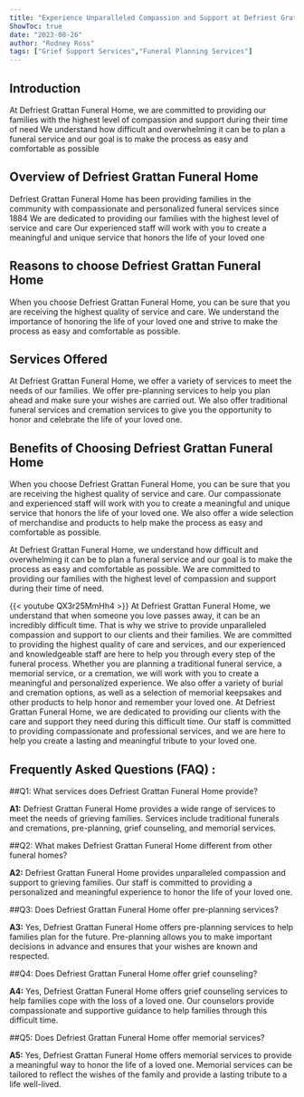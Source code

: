 ```yaml
---
title: "Experience Unparalleled Compassion and Support at Defriest Grattan Funeral Home"
ShowToc: true 
date: "2023-08-26"
author: "Rodney Ross" 
tags: ["Grief Support Services","Funeral Planning Services"]
---
```

## Introduction 
At Defriest Grattan Funeral Home, we are committed to providing our families with the highest level of compassion and support during their time of need We understand how difficult and overwhelming it can be to plan a funeral service and our goal is to make the process as easy and comfortable as possible 

## Overview of Defriest Grattan Funeral Home
Defriest Grattan Funeral Home has been providing families in the community with compassionate and personalized funeral services since 1884 We are dedicated to providing our families with the highest level of service and care Our experienced staff will work with you to create a meaningful and unique service that honors the life of your loved one 

## Reasons to choose Defriest Grattan Funeral Home
When you choose Defriest Grattan Funeral Home, you can be sure that you are receiving the highest quality of service and care. We understand the importance of honoring the life of your loved one and strive to make the process as easy and comfortable as possible. 

## Services Offered
At Defriest Grattan Funeral Home, we offer a variety of services to meet the needs of our families. We offer pre-planning services to help you plan ahead and make sure your wishes are carried out. We also offer traditional funeral services and cremation services to give you the opportunity to honor and celebrate the life of your loved one. 

## Benefits of Choosing Defriest Grattan Funeral Home
When you choose Defriest Grattan Funeral Home, you can be sure that you are receiving the highest quality of service and care. Our compassionate and experienced staff will work with you to create a meaningful and unique service that honors the life of your loved one. We also offer a wide selection of merchandise and products to help make the process as easy and comfortable as possible. 

At Defriest Grattan Funeral Home, we understand how difficult and overwhelming it can be to plan a funeral service and our goal is to make the process as easy and comfortable as possible. We are committed to providing our families with the highest level of compassion and support during their time of need.

{{< youtube QX3r25MmHh4 >}} 
At Defriest Grattan Funeral Home, we understand that when someone you love passes away, it can be an incredibly difficult time. That is why we strive to provide unparalleled compassion and support to our clients and their families. We are committed to providing the highest quality of care and services, and our experienced and knowledgeable staff are here to help you through every step of the funeral process. Whether you are planning a traditional funeral service, a memorial service, or a cremation, we will work with you to create a meaningful and personalized experience. We also offer a variety of burial and cremation options, as well as a selection of memorial keepsakes and other products to help honor and remember your loved one. At Defriest Grattan Funeral Home, we are dedicated to providing our clients with the care and support they need during this difficult time. Our staff is committed to providing compassionate and professional services, and we are here to help you create a lasting and meaningful tribute to your loved one.

## Frequently Asked Questions (FAQ) :
##Q1: What services does Defriest Grattan Funeral Home provide?

**A1:** Defriest Grattan Funeral Home provides a wide range of services to meet the needs of grieving families. Services include traditional funerals and cremations, pre-planning, grief counseling, and memorial services.

##Q2: What makes Defriest Grattan Funeral Home different from other funeral homes?

**A2:** Defriest Grattan Funeral Home provides unparalleled compassion and support to grieving families. Our staff is committed to providing a personalized and meaningful experience to honor the life of your loved one.

##Q3: Does Defriest Grattan Funeral Home offer pre-planning services?

**A3:** Yes, Defriest Grattan Funeral Home offers pre-planning services to help families plan for the future. Pre-planning allows you to make important decisions in advance and ensures that your wishes are known and respected.

##Q4: Does Defriest Grattan Funeral Home offer grief counseling?

**A4:** Yes, Defriest Grattan Funeral Home offers grief counseling services to help families cope with the loss of a loved one. Our counselors provide compassionate and supportive guidance to help families through this difficult time.

##Q5: Does Defriest Grattan Funeral Home offer memorial services?

**A5:** Yes, Defriest Grattan Funeral Home offers memorial services to provide a meaningful way to honor the life of a loved one. Memorial services can be tailored to reflect the wishes of the family and provide a lasting tribute to a life well-lived.



